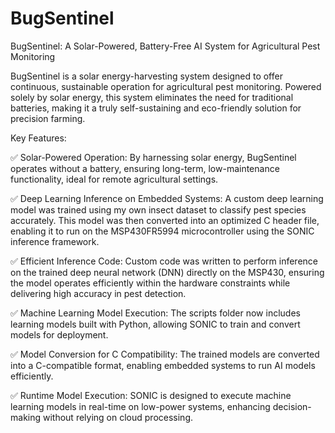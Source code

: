# BugSentinel
BugSentinel: A Solar-Powered, Battery-Free AI System for Agricultural Pest Monitoring

BugSentinel is a solar energy-harvesting system designed to offer continuous, sustainable operation for agricultural pest monitoring. Powered solely by solar energy, this system eliminates the need for traditional batteries, making it a truly self-sustaining and eco-friendly solution for precision farming.

Key Features:

✅ Solar-Powered Operation: By harnessing solar energy, BugSentinel operates without a battery, ensuring long-term, low-maintenance functionality, ideal for remote agricultural settings.

✅ Deep Learning Inference on Embedded Systems: A custom deep learning model was trained using my own insect dataset to classify pest species accurately. This model was then converted into an optimized C header file, enabling it to run on the MSP430FR5994 microcontroller using the SONIC inference framework.

✅ Efficient Inference Code: Custom code was written to perform inference on the trained deep neural network (DNN) directly on the MSP430, ensuring the model operates efficiently within the hardware constraints while delivering high accuracy in pest detection.

✅ Machine Learning Model Execution: The scripts folder now includes learning models built with Python, allowing SONIC to train and convert models for deployment.

✅ Model Conversion for C Compatibility: The trained models are converted into a C-compatible format, enabling embedded systems to run AI models efficiently.

✅ Runtime Model Execution: SONIC is designed to execute machine learning models in real-time on low-power systems, enhancing decision-making without relying on cloud processing.
